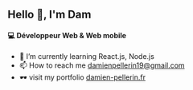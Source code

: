  ## Hello 👋, I'm Dam
	
 #### 💻 Développeur Web & Web mobile

+ 🌱 I’m currently learning React.js, Node.js
+ 📫 How to reach me damienpellerin19@gmail.com
+ 🕶️ visit my portfolio [damien-pellerin.fr](url)
<!--
**DamienPellerin/DamienPellerin** is a ✨ _special_ ✨ repository because its `README.md` (this file) appears on your GitHub profile.

Here are some ideas to get you started:

- 🔭 I’m currently working on ...
- 🌱 I’m currently learning ...
- 👯 I’m looking to collaborate on ...
- 🤔 I’m looking for help with ...
- 💬 Ask me about ...
- 📫 How to reach me: ...
- 😄 Pronouns: ...
- ⚡ Fun fact: ...
-->

